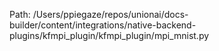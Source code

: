 Path: /Users/ppiegaze/repos/unionai/docs-builder/content/integrations/native-backend-plugins/kfmpi_plugin/kfmpi_plugin/mpi_mnist.py